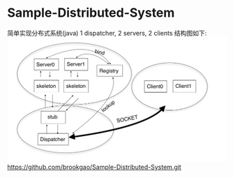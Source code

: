 # Sample-Distributed-System
简单实现分布式系统(java)
1 dispatcher, 2 servers, 2 clients
结构图如下: 
![image](https://github.com/brookgao/Sample-Distributed-System/raw/master/Images/structure.png) 
https://github.com/brookgao/Sample-Distributed-System.git
